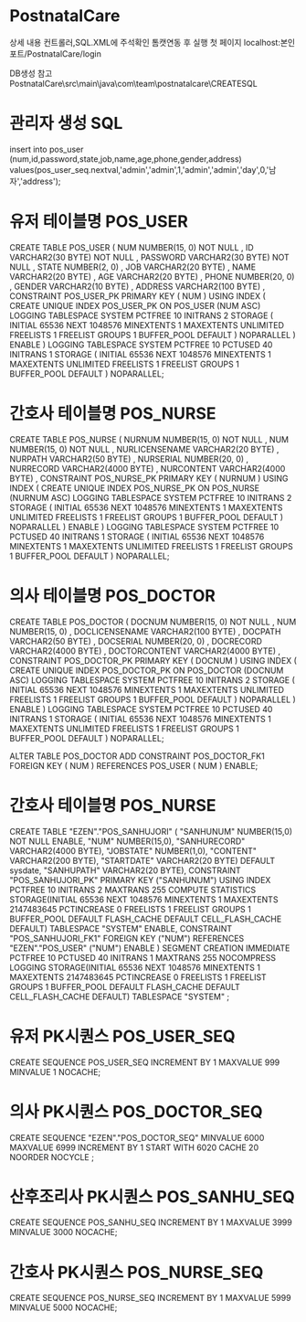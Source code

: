 # PostnatalCare

상세 내용 컨트롤러,SQL.XML에 주석확인
톰캣연동 후 실행 첫 페이지  localhost:본인포트/PostnatalCare/login

DB생성 참고
PostnatalCare\src\main\java\com\team\postnatalcare\CREATESQL

# 관리자 생성 SQL 
insert into pos_user (num,id,password,state,job,name,age,phone,gender,address) values(pos_user_seq.nextval,'admin','admin',1,'admin','admin','day',0,'남자','address');

# 유저 테이블명 POS_USER

CREATE TABLE POS_USER 
(
  NUM NUMBER(15, 0) NOT NULL 
, ID VARCHAR2(30 BYTE) NOT NULL 
, PASSWORD VARCHAR2(30 BYTE) NOT NULL 
, STATE NUMBER(2, 0) 
, JOB VARCHAR2(20 BYTE) 
, NAME VARCHAR2(20 BYTE) 
, AGE VARCHAR2(20 BYTE) 
, PHONE NUMBER(20, 0) 
, GENDER VARCHAR2(10 BYTE) 
, ADDRESS VARCHAR2(100 BYTE) 
, CONSTRAINT POS_USER_PK PRIMARY KEY 
  (
    NUM 
  )
  USING INDEX 
  (
      CREATE UNIQUE INDEX POS_USER_PK ON POS_USER (NUM ASC) 
      LOGGING 
      TABLESPACE SYSTEM 
      PCTFREE 10 
      INITRANS 2 
      STORAGE 
      ( 
        INITIAL 65536 
        NEXT 1048576 
        MINEXTENTS 1 
        MAXEXTENTS UNLIMITED 
        FREELISTS 1 
        FREELIST GROUPS 1 
        BUFFER_POOL DEFAULT 
      ) 
      NOPARALLEL 
  )
  ENABLE 
) 
LOGGING 
TABLESPACE SYSTEM 
PCTFREE 10 
PCTUSED 40 
INITRANS 1 
STORAGE 
( 
  INITIAL 65536 
  NEXT 1048576 
  MINEXTENTS 1 
  MAXEXTENTS UNLIMITED 
  FREELISTS 1 
  FREELIST GROUPS 1 
  BUFFER_POOL DEFAULT 
) 
NOPARALLEL;

# 간호사 테이블명 POS_NURSE
CREATE TABLE POS_NURSE 
(
  NURNUM NUMBER(15, 0) NOT NULL 
, NUM NUMBER(15, 0) NOT NULL 
, NURLICENSENAME VARCHAR2(20 BYTE) 
, NURPATH VARCHAR2(50 BYTE) 
, NURSERIAL NUMBER(20, 0) 
, NURRECORD VARCHAR2(4000 BYTE) 
, NURCONTENT VARCHAR2(4000 BYTE) 
, CONSTRAINT POS_NURSE_PK PRIMARY KEY 
  (
    NURNUM 
  )
  USING INDEX 
  (
      CREATE UNIQUE INDEX POS_NURSE_PK ON POS_NURSE (NURNUM ASC) 
      LOGGING 
      TABLESPACE SYSTEM 
      PCTFREE 10 
      INITRANS 2 
      STORAGE 
      ( 
        INITIAL 65536 
        NEXT 1048576 
        MINEXTENTS 1 
        MAXEXTENTS UNLIMITED 
        FREELISTS 1 
        FREELIST GROUPS 1 
        BUFFER_POOL DEFAULT 
      ) 
      NOPARALLEL 
  )
  ENABLE 
) 
LOGGING 
TABLESPACE SYSTEM 
PCTFREE 10 
PCTUSED 40 
INITRANS 1 
STORAGE 
( 
  INITIAL 65536 
  NEXT 1048576 
  MINEXTENTS 1 
  MAXEXTENTS UNLIMITED 
  FREELISTS 1 
  FREELIST GROUPS 1 
  BUFFER_POOL DEFAULT 
) 
NOPARALLEL;

# 의사 테이블명 POS_DOCTOR

CREATE TABLE POS_DOCTOR 
(
  DOCNUM NUMBER(15, 0) NOT NULL 
, NUM NUMBER(15, 0) 
, DOCLICENSENAME VARCHAR2(100 BYTE) 
, DOCPATH VARCHAR2(50 BYTE) 
, DOCSERIAL NUMBER(20, 0) 
, DOCRECORD VARCHAR2(4000 BYTE) 
, DOCTORCONTENT VARCHAR2(4000 BYTE) 
, CONSTRAINT POS_DOCTOR_PK PRIMARY KEY 
  (
    DOCNUM 
  )
  USING INDEX 
  (
      CREATE UNIQUE INDEX POS_DOCTOR_PK ON POS_DOCTOR (DOCNUM ASC) 
      LOGGING 
      TABLESPACE SYSTEM 
      PCTFREE 10 
      INITRANS 2 
      STORAGE 
      ( 
        INITIAL 65536 
        NEXT 1048576 
        MINEXTENTS 1 
        MAXEXTENTS UNLIMITED 
        FREELISTS 1 
        FREELIST GROUPS 1 
        BUFFER_POOL DEFAULT 
      ) 
      NOPARALLEL 
  )
  ENABLE 
) 
LOGGING 
TABLESPACE SYSTEM 
PCTFREE 10 
PCTUSED 40 
INITRANS 1 
STORAGE 
( 
  INITIAL 65536 
  NEXT 1048576 
  MINEXTENTS 1 
  MAXEXTENTS UNLIMITED 
  FREELISTS 1 
  FREELIST GROUPS 1 
  BUFFER_POOL DEFAULT 
) 
NOPARALLEL;

ALTER TABLE POS_DOCTOR
ADD CONSTRAINT POS_DOCTOR_FK1 FOREIGN KEY
(
  NUM 
)
REFERENCES POS_USER
(
  NUM 
)
ENABLE;

# 간호사 테이블명 POS_NURSE

  CREATE TABLE "EZEN"."POS_SANHUJORI" 
   (   "SANHUNUM" NUMBER(15,0) NOT NULL ENABLE, 
   "NUM" NUMBER(15,0), 
   "SANHURECORD" VARCHAR2(4000 BYTE), 
   "JOBSTATE" NUMBER(1,0), 
   "CONTENT" VARCHAR2(200 BYTE), 
   "STARTDATE" VARCHAR2(20 BYTE) DEFAULT sysdate, 
   "SANHUPATH" VARCHAR2(20 BYTE), 
    CONSTRAINT "POS_SANHUJORI_PK" PRIMARY KEY ("SANHUNUM")
  USING INDEX PCTFREE 10 INITRANS 2 MAXTRANS 255 COMPUTE STATISTICS 
  STORAGE(INITIAL 65536 NEXT 1048576 MINEXTENTS 1 MAXEXTENTS 2147483645
  PCTINCREASE 0 FREELISTS 1 FREELIST GROUPS 1 BUFFER_POOL DEFAULT FLASH_CACHE DEFAULT CELL_FLASH_CACHE DEFAULT)
  TABLESPACE "SYSTEM"  ENABLE, 
    CONSTRAINT "POS_SANHUJORI_FK1" FOREIGN KEY ("NUM")
     REFERENCES "EZEN"."POS_USER" ("NUM") ENABLE
   ) SEGMENT CREATION IMMEDIATE 
  PCTFREE 10 PCTUSED 40 INITRANS 1 MAXTRANS 255 NOCOMPRESS LOGGING
  STORAGE(INITIAL 65536 NEXT 1048576 MINEXTENTS 1 MAXEXTENTS 2147483645
  PCTINCREASE 0 FREELISTS 1 FREELIST GROUPS 1 BUFFER_POOL DEFAULT FLASH_CACHE DEFAULT CELL_FLASH_CACHE DEFAULT)
  TABLESPACE "SYSTEM" ;
  
# 유저 PK시퀀스 POS_USER_SEQ
CREATE SEQUENCE POS_USER_SEQ INCREMENT BY 1 MAXVALUE 999 MINVALUE 1 NOCACHE;
 # 의사 PK시퀀스 POS_DOCTOR_SEQ
CREATE SEQUENCE  "EZEN"."POS_DOCTOR_SEQ"  MINVALUE 6000 MAXVALUE 6999 INCREMENT BY 1 START WITH 6020 CACHE 20 NOORDER  NOCYCLE ;
 # 산후조리사 PK시퀀스 POS_SANHU_SEQ
CREATE SEQUENCE POS_SANHU_SEQ INCREMENT BY 1 MAXVALUE 3999 MINVALUE 3000 NOCACHE;
 # 간호사 PK시퀀스 POS_NURSE_SEQ
CREATE SEQUENCE POS_NURSE_SEQ INCREMENT BY 1 MAXVALUE 5999 MINVALUE 5000 NOCACHE;
